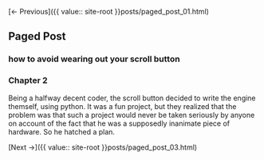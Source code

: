 [<- Previous]({{ value:: site-root }}posts/paged_post_01.html)

## Paged Post

### how to avoid wearing out your scroll button

### Chapter 2

Being a halfway decent coder, the scroll button decided to write the engine themself,
using python. It was a fun project, but they realized that the problem was that such a
project would never be taken seriously by anyone on account of the fact that he was a
supposedly inanimate piece of hardware. So he hatched a plan.

[Next ->]({{ value:: site-root }}posts/paged_post_03.html)